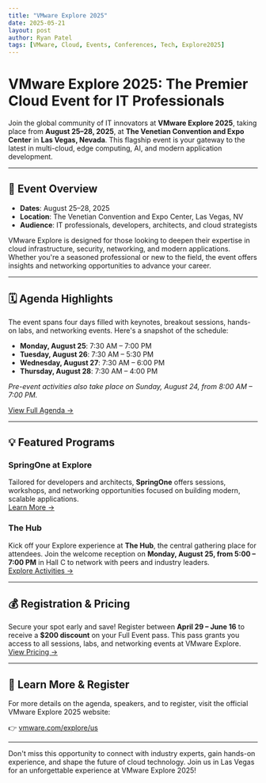```yaml
---
title: "VMware Explore 2025"
date: 2025-05-21
layout: post
author: Ryan Patel
tags: [VMware, Cloud, Events, Conferences, Tech, Explore2025]
---
```

# VMware Explore 2025: The Premier Cloud Event for IT Professionals

Join the global community of IT innovators at **VMware Explore 2025**, taking place from **August 25–28, 2025**, at **The Venetian Convention and Expo Center** in **Las Vegas, Nevada**. This flagship event is your gateway to the latest in multi-cloud, edge computing, AI, and modern application development.

---

## 📅 Event Overview

- **Dates**: August 25–28, 2025  
- **Location**: The Venetian Convention and Expo Center, Las Vegas, NV  
- **Audience**: IT professionals, developers, architects, and cloud strategists

VMware Explore is designed for those looking to deepen their expertise in cloud infrastructure, security, networking, and modern applications. Whether you're a seasoned professional or new to the field, the event offers insights and networking opportunities to advance your career.

---

## 🗓️ Agenda Highlights

The event spans four days filled with keynotes, breakout sessions, hands-on labs, and networking events. Here's a snapshot of the schedule:

- **Monday, August 25**: 7:30 AM – 7:00 PM  
- **Tuesday, August 26**: 7:30 AM – 5:30 PM  
- **Wednesday, August 27**: 7:30 AM – 6:00 PM  
- **Thursday, August 28**: 7:30 AM – 4:00 PM  

*Pre-event activities also take place on Sunday, August 24, from 8:00 AM – 7:00 PM.*

[View Full Agenda →](https://www.vmware.com/explore/us/attend/agenda?utm_source=chatgpt.com)

---

## 💡 Featured Programs

### SpringOne at Explore

Tailored for developers and architects, **SpringOne** offers sessions, workshops, and networking opportunities focused on building modern, scalable applications.  
[Learn More →](https://www.vmware.com/explore/us/springone?utm_source=chatgpt.com)

### The Hub

Kick off your Explore experience at **The Hub**, the central gathering place for attendees. Join the welcome reception on **Monday, August 25, from 5:00 – 7:00 PM** in Hall C to network with peers and industry leaders.  
[Explore Activities →](https://www.vmware.com/explore/us/engage/activities?utm_source=chatgpt.com)

---

## 💰 Registration & Pricing

Secure your spot early and save! Register between **April 29 – June 16** to receive a **$200 discount** on your Full Event pass. This pass grants you access to all sessions, labs, and networking events at VMware Explore.  
[View Pricing →](https://www.vmware.com/explore/us/attend/pricing?utm_source=chatgpt.com)

---

## 🔗 Learn More & Register

For more details on the agenda, speakers, and to register, visit the official VMware Explore 2025 website:

👉 [vmware.com/explore/us](https://www.vmware.com/explore/us)

---

Don't miss this opportunity to connect with industry experts, gain hands-on experience, and shape the future of cloud technology. Join us in Las Vegas for an unforgettable experience at VMware Explore 2025!
